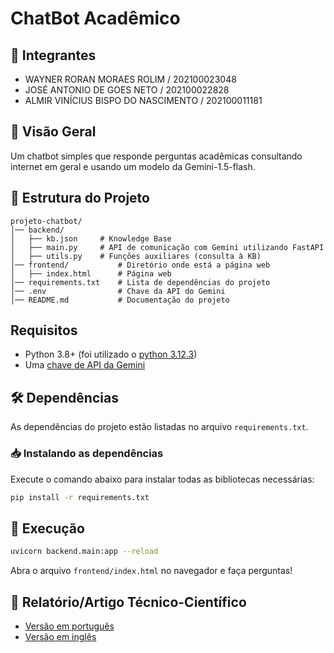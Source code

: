 # ChatBot Acadêmico

## 👥 Integrantes
- WAYNER RORAN MORAES ROLIM / 202100023048
- JOSÉ ANTONIO DE GOES NETO / 202100022828
- ALMIR VINÍCIUS BISPO DO NASCIMENTO / 202100011181

## 📌 Visão Geral
Um chatbot simples que responde perguntas acadêmicas consultando internet em geral e usando um modelo da Gemini-1.5-flash.

## 📂 Estrutura do Projeto
```
projeto-chatbot/
│── backend/
│   ├── kb.json     # Knowledge Base
│   ├── main.py     # API de comunicação com Gemini utilizando FastAPI
│   ├── utils.py    # Funções auxiliares (consulta à KB)
│── frontend/           # Diretório onde está a página web
│   ├── index.html      # Página web
│── requirements.txt    # Lista de dependências do projeto
│── .env                # Chave da API do Gemini
│── README.md           # Documentação do projeto
```

## Requisitos
- Python 3.8+ (foi utilizado o [python 3.12.3](https://www.python.org/downloads/release/python-3123/))
- Uma [chave de API da Gemini](https://ai.google.dev/gemini-api/docs/api-key)

## 🛠️ Dependências
As dependências do projeto estão listadas no arquivo `requirements.txt`.

### 📥 Instalando as dependências
Execute o comando abaixo para instalar todas as bibliotecas necessárias:
```sh
pip install -r requirements.txt
```

## 🚀 Execução
```bash
uvicorn backend.main:app --reload
```

Abra o arquivo `frontend/index.html` no navegador e faça perguntas!

## 📄 Relatório/Artigo Técnico-Científico
- [Versão em português](https://link_da_versao_em_portugues.com)
- [Versão em inglês](https://link_da_versao_em_ingles.com)